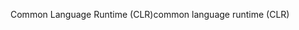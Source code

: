 <span data-ttu-id="357af-101">Common Language Runtime (CLR)</span><span class="sxs-lookup"><span data-stu-id="357af-101">common language runtime (CLR)</span></span>